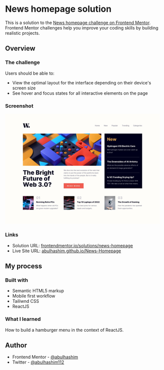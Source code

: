 # News homepage solution

This is a solution to the [News homepage challenge on Frontend Mentor](https://www.frontendmentor.io/challenges/news-homepage-H6SWTa1MFl). Frontend Mentor challenges help you improve your coding skills by building realistic projects.

## Overview

### The challenge

Users should be able to:

- View the optimal layout for the interface depending on their device's screen size
- See hover and focus states for all interactive elements on the page

### Screenshot

![Desktop Design](./design/desktop-design.jpg)

### Links

- Solution URL: [frontendmentor.io/solutions/news-homepage](https://www.frontendmentor.io/solutions/news-homepage-using-reactjs-fgt7C24IBm)
- Live Site URL: [abulhashim.github.io/News-Homepage](https://abulhashim.github.io/News-Homepage/)

## My process

### Built with

- Semantic HTML5 markup
- Mobile first workflow
- Tailiwnd CSS
- ReactJS

### What I learned

How to build a hamburger menu in the context of ReactJS.

## Author

- Frontend Mentor - [@abulhashim](https://www.frontendmentor.io/profile/abulhashim)
- Twitter - [@abulhashim112](https://www.twitter.com/abulhashim112)
